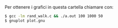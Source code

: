 Per ottenere i grafici in questa cartella chiamare con:

```bash
$ gcc -lm rand_walk.c && ./a.out 100 1000 50
$ gnuplot plot.gnu
```
